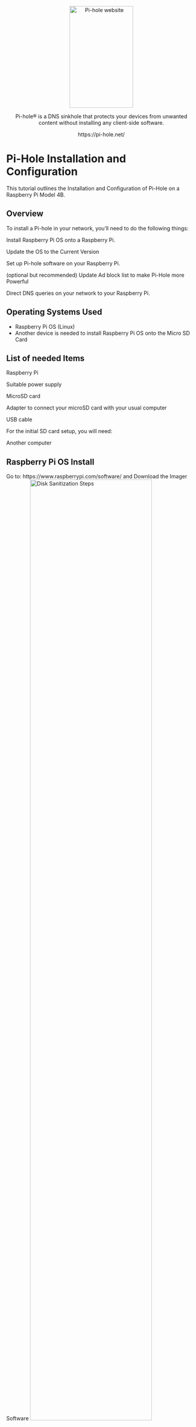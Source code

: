 <p align="center">
  <picture>
    <source media="(prefers-color-scheme: dark)" srcset="https://pi-hole.github.io/graphics/Vortex/Vortex_Vertical_wordmark_darkmode.png">
    <source media="(prefers-color-scheme: light)" srcset="https://pi-hole.github.io/graphics/Vortex/Vortex_Vertical_wordmark_lightmode.png">
    <img src="https://pi-hole.github.io/graphics/Vortex/Vortex_Vertical_wordmark_lightmode.png" width="168" height="270" alt="Pi-hole website">
  </picture>
    <br>
<p align="center">
  Pi-hole® is a DNS sinkhole that protects your devices from unwanted content without installing any client-side software.
  <p align="center">
  https://pi-hole.net/

  
<h1>Pi-Hole Installation and Configuration</h1>
This tutorial outlines the Installation and Configuration of Pi-Hole on a Raspberry Pi Model 4B.<br />


<h2>Overview</h2
              
To install a Pi-hole in your network, you’ll need to do the following things:

Install Raspberry Pi OS onto a Raspberry Pi.

Update the OS to the Current Version

Set up Pi-hole software on your Raspberry Pi.

(optional but recommended) Update Ad block list to make Pi-Hole more Powerful

Direct DNS queries on your network to your Raspberry Pi.

<h2>Operating Systems Used </h2>

- Raspberry Pi OS (Linux)
- Another device is needed to install Raspberry Pi OS onto the Micro SD Card

<h2>List of needed Items</h2>

Raspberry Pi

Suitable power supply

MicroSD card

Adapter to connect your microSD card with your usual computer

USB cable

For the initial SD card setup, you will need:

Another computer 

<h2>Raspberry Pi OS Install</h2>

<p>
Go to: https://www.raspberrypi.com/software/ and Download the Imager Software 
<img src="https://i.imgur.com/izQxZGU.png" height="80%" width="80%" alt="Disk Sanitization Steps"/>
</p>
<p>
<p>

Once Downloaded and Installed set the correct image for your device
<img src="https://i.imgur.com/Gg957DH.png" height="80%" width="80%" alt="Disk Sanitization Steps"/>
</p>
<br />
<p>
  And install
  
  -Once Finished eject the SD Card and plug it into the Raspberry Pi.
<img src="https://i.imgur.com/uXzaySp.png" height="80%" width="80%" alt="Disk Sanitization Steps"/>
</p>
<br />

<h2>Raspberry Pi update </h2>

Now the your Device is set up and powered on, open a Terminal panel
<img src="https://i.imgur.com/niIvCQz.png" height="80%" width="80%" alt="Disk Sanitization Steps"/>
</p>
<br />

<p>
copy and run the following command:  

```bash
sudo apt update && sudo apt upgrade
```
<img src="https://i.imgur.com/It3UMoq.png" height="80%" width="80%" alt="Disk Sanitization Steps"/>
</p>
Once Complete reboot the Raspberry Pi

```bash
sudo reboot now
```
<img src="https://i.imgur.com/ZSUWGAd.png" height="80%" width="80%" alt="Disk Sanitization Steps"/>
</p>
<br />

<h2>Pi-Hole Installation </h2>


  Once Rebooted copy and run the following command

```
curl -sSL https://install.pi-hole.net | bash
```

<img src="https://i.imgur.com/YdxDnIm.png" height="80%" width="80%" alt="Disk Sanitization Steps"/>
</p>

<p>
  Follow the Set up 
<p>
<img src="https://i.imgur.com/gU8nj6n.png" height="80%" width="80%" alt="Disk Sanitization Steps"/>
</p>
<p>
  When you are picking your upstream DNS provider select Quad9, as it is a non-profit organization which operates a privacy-and-security focused, open DNS recursive service 

  Here is their link if you have any questions: https://quad9.net/

  Continue the installation to your own Logging Preference
<img src="https://i.imgur.com/Kd7W5qy.png" height="80%" width="80%" alt="Disk Sanitization Steps"/>
</p>
<p>
  Take note of the IP address, you will need to go to your router and make this static.

  You can copy the premade password and log into the web address or the Ip/admin. Or the next step we are going to change it!
<img src="https://i.imgur.com/9nxbgkv.png" height="80%" width="80%" alt="Disk Sanitization Steps"/>
</p>
<p>
Copy and run this command:

```bash
pihole -a -p
```

<img src="https://i.imgur.com/pOjI5id.png" height="80%" width="80%" alt="Disk Sanitization Steps"/>
</p>

<p>
Next, we will make sure everything is updated, copy and run this command
  
```bash
pihole -up
```

<img src="https://i.imgur.com/QYUn9Ov.png" height="80%" width="80%" alt="Disk Sanitization Steps"/>
</p>

<h2>Firebog DNS list</h2>

<p>
Open a web page and go to your pihole web page, and log in.
  
  http://<IP_ADDPRESS_OF_YOUR_PI_HOLE>/admin/
<img src="https://i.imgur.com/rIKryND.png" height="80%" width="80%" alt="Disk Sanitization Steps"/>
</p>
<p>
  Open another tap and go to https://firebog.net/
<img src="https://i.imgur.com/EiGFPQI.png" height="80%" width="80%" alt="Disk Sanitization Steps"/>
</p>
<p>
Go to the Add list tab on the left-hand side menu

  We will be pasting the URLs from Fire bog into the Addresses bar
<img src="https://i.imgur.com/fLsNouD.png" height="80%" width="80%" alt="Disk Sanitization Steps"/>
</p>
<p>
Copy at least the Green (I will be including the blue options) it is recommended to avoid the ones with lines through them as they may block the wrong things and break websites!
<img src="https://i.imgur.com/l3W2CxM.png" height="80%" width="80%" alt="Disk Sanitization Steps"/>
</p>

<p>
  Copy, paste and add all sections you desire!
<img src="https://i.imgur.com/4xqgkAk.png" height="80%" width="80%" alt="Disk Sanitization Steps"/>
</p>
<p>
  Once all the URLs are added to your block list, we need to Update Gravity (list of blocked domains)

  Go back to the Terminal, Copy and run this command

```bash
pihole -g
```

<img src="https://i.imgur.com/ykySgAL.png" height="80%" width="80%" alt="Disk Sanitization Steps"/>
</p>

<p>
  Now back on the Dash you should have many more domains on your Block list!
<img src="https://i.imgur.com/MDrCy5m.png" height="80%" width="80%" alt="Disk Sanitization Steps"/>
</p>

<h2>Point your Devices to Pi-Hole </h2>

<p>
  Once the installer has been run, you will need to configure your router to have DHCP clients use Pi-hole as their DNS server. This router configuration will ensure that all devices connecting to your network will have content blocked without any further intervention.

If your router does not support setting the DNS server, you can use Pi-hole's built-in DHCP server; be sure to disable DHCP on your router first (if it has that feature available).

As a last resort, you can manually set each device to use Pi-hole as their DNS server.

- Each device is different, and you may need to update the DNS to your Raspberry Pi manually. Or if you do not control the Router.

<P>
Example:

You will need to travel to your device's setting and networking tab. Once there locate the DNS setting and remove all preset options. Then add in the IP address for the Raspberry Pi, save the settings and do this again on any of your other devices you wish to filter content on!

<img src="https://i.imgur.com/xLhmDPD.png" height="80%" width="80%" alt="Disk Sanitization Steps"/>
</p>
<p>
